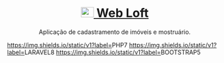 <h1 align="center">
    <a href="/">
        <img src="https://static.thenounproject.com/png/60716-200.png" alt="Web Loft" width="30" height="24">
                    Web Loft
    </a>
</h1>
<p align="center"> Aplicação de cadastramento de imóveis e mostruário.</p>

https://img.shields.io/static/v1?label=<LABEL>PHP<MESSAGE>7
https://img.shields.io/static/v1?label=<LABEL>LARAVEL<MESSAGE>8
https://img.shields.io/static/v1?label=<LABEL>BOOTSTRAP<MESSAGE>5